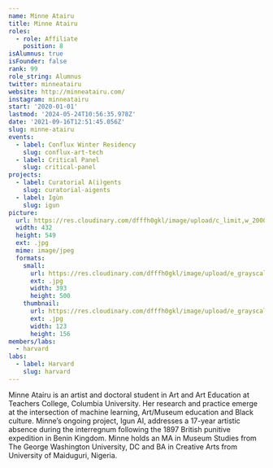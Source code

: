 ```yaml
---
name: Minne Atairu
title: Minne Atairu
roles:
  - role: Affiliate
    position: 8
isAlumnus: true
isFounder: false
rank: 99
role_string: Alumnus
twitter: minneatairu
website: http://minneatairu.com/
instagram: minneatairu
start: '2020-01-01'
lastmod: '2024-05-24T10:56:35.978Z'
date: '2021-09-16T12:51:45.056Z'
slug: minne-atairu
events:
  - label: Conflux Winter Residency
    slug: conflux-art-tech
  - label: Critical Panel
    slug: critical-panel
projects:
  - label: Curatorial A(i)gents
    slug: curatorial-aigents
  - label: Igùn
    slug: igun
picture:
  url: https://res.cloudinary.com/dfffh0gkl/image/upload/c_limit,w_2000,h_2000/e_grayscale/v1629122129/minne_615aa5b77a.jpg
  width: 432
  height: 549
  ext: .jpg
  mime: image/jpeg
  formats:
    small:
      url: https://res.cloudinary.com/dfffh0gkl/image/upload/e_grayscale/v1629122130/small_minne_615aa5b77a.jpg
      ext: .jpg
      width: 393
      height: 500
    thumbnail:
      url: https://res.cloudinary.com/dfffh0gkl/image/upload/e_grayscale/v1629122130/thumbnail_minne_615aa5b77a.jpg
      ext: .jpg
      width: 123
      height: 156
members/labs:
  - harvard
labs:
  - label: Harvard
    slug: harvard
---
```

Minne Atairu is an artist and doctoral student in Art and Art Education at Teachers College, Columbia University. Her research and practice emerge at the intersection of machine learning, Art/Museum education and Black culture. Minne’s ongoing project, Igun AI, addresses a 17-year artistic absence during the interregnum following the 1897 British punitive expedition in Benin Kingdom. Minne holds an MA in Museum Studies from The George Washington University, DC and BA in Creative Arts from University of Maiduguri, Nigeria.